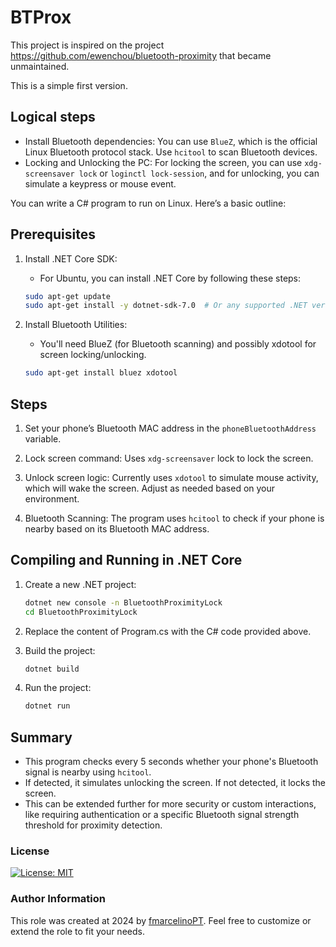 # BTProx

This project is inspired on the project <https://github.com/ewenchou/bluetooth-proximity> that became unmaintained.

This is a simple first version.

## Logical steps

- Install Bluetooth dependencies: You can use `BlueZ`, which is the official Linux Bluetooth protocol stack. Use
  `hcitool` to scan Bluetooth devices.
- Locking and Unlocking the PC: For locking the screen, you can use `xdg-screensaver lock` or `loginctl lock-session`,
  and for unlocking, you can simulate a keypress or mouse event.

You can write a C# program to run on Linux. Here’s a basic outline:

## Prerequisites

1. Install .NET Core SDK:

    - For Ubuntu, you can install .NET Core by following these steps:

   ```bash
   sudo apt-get update
   sudo apt-get install -y dotnet-sdk-7.0  # Or any supported .NET version
   ```

1. Install Bluetooth Utilities:

    - You'll need BlueZ (for Bluetooth scanning) and possibly xdotool for screen locking/unlocking.

   ```bash
   sudo apt-get install bluez xdotool
   ```

## Steps

1. Set your phone’s Bluetooth MAC address in the `phoneBluetoothAddress` variable.

1. Lock screen command: Uses `xdg-screensaver` lock to lock the screen.

1. Unlock screen logic: Currently uses `xdotool` to simulate mouse activity, which will wake the screen. Adjust as
   needed based on your environment.

1. Bluetooth Scanning: The program uses `hcitool` to check if your phone is nearby based on its Bluetooth MAC address.

## Compiling and Running in .NET Core

1. Create a new .NET project:

   ```bash
   dotnet new console -n BluetoothProximityLock
   cd BluetoothProximityLock
   ```

1. Replace the content of Program.cs with the C# code provided above.

1. Build the project:

   ```bash
   dotnet build
   ```

1. Run the project:

   ```bash
   dotnet run
   ```

## Summary

- This program checks every 5 seconds whether your phone's Bluetooth signal is nearby using `hcitool`.
- If detected, it simulates unlocking the screen. If not detected, it locks the screen.
- This can be extended further for more security or custom interactions, like requiring authentication or a specific
  Bluetooth signal strength threshold for proximity detection.

### License

[![License: MIT](https://img.shields.io/badge/License-MIT-yellow.svg)](https://opensource.org/licenses/MIT)

### Author Information

This role was created at 2024 by [fmarcelinoPT](https://github.com/fmarcelinoPT). Feel free to customize or extend the role to fit your needs.
